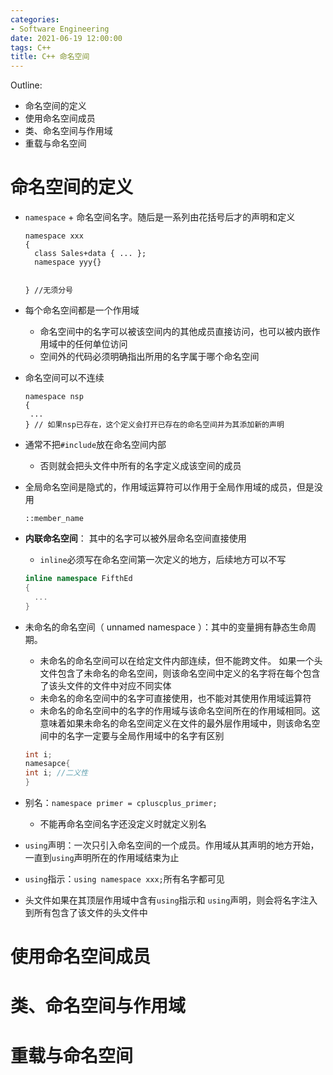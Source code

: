 ```yaml
---
categories:
- Software Engineering
date: 2021-06-19 12:00:00
tags: C++
title: C++ 命名空间
---
```


Outline:

* 命名空间的定义
* 使用命名空间成员
* 类、命名空间与作用域
* 重载与命名空间

<!--more-->

# 命名空间的定义

* `namespace` + 命名空间名字。随后是一系列由花括号后才的声明和定义

  ```
  namespace xxx
  {
  	class Sales+data { ... };
  	namespace yyy{}
  
  
  } //无须分号
  ```

* 每个命名空间都是一个作用域

  * 命名空间中的名字可以被该空间内的其他成员直接访问，也可以被内嵌作用域中的任何单位访问
  * 空间外的代码必须明确指出所用的名字属于哪个命名空间

* 命名空间可以不连续

  ```
  namespace nsp
  {
   ...
  } // 如果nsp已存在，这个定义会打开已存在的命名空间并为其添加新的声明
  ```

* 通常不把`#include`放在命名空间内部

  * 否则就会把头文件中所有的名字定义成该空间的成员

* 全局命名空间是隐式的，作用域运算符可以作用于全局作用域的成员，但是没用

  ```
  ::member_name
  ```

* **内联命名空间**： 其中的名字可以被外层命名空间直接使用

  * `inline`必须写在命名空间第一次定义的地方，后续地方可以不写

  ```C++
  inline namespace FifthEd
  {
  	...
  }
  ```

* 未命名的命名空间（  unnamed namespace ）：其中的变量拥有静态生命周期。

  * 未命名的命名空间可以在给定文件内部连续，但不能跨文件。 如果一个头文件包含了未命名的命名空间，则该命名空间中定义的名字将在每个包含了该头文件的文件中对应不同实体
  * 未命名的命名空间中的名字可直接使用，也不能对其使用作用域运算符
  * 未命名的命名空间中的名字的作用域与该命名空间所在的作用域相同。这意味着如果未命名的命名空间定义在文件的最外层作用域中，则该命名空间中的名字一定要与全局作用域中的名字有区别

  ```C++
  int i;
  namesapce{
  int i; //二义性
  }
  ```

* 别名：`namespace primer = cpluscplus_primer;`
  * 不能再命名空间名字还没定义时就定义别名
* `using`声明：一次只引入命名空间的一个成员。作用域从其声明的地方开始，一直到`using`声明所在的作用域结束为止
* `using`指示：`using namespace xxx;`所有名字都可见

* 头文件如果在其顶层作用域中含有`using`指示和 `using`声明，则会将名字注入到所有包含了该文件的头文件中

# 使用命名空间成员





# 类、命名空间与作用域

# 重载与命名空间